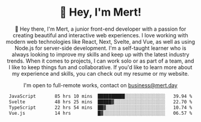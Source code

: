<div align="center">
  <h1 align="center">👋 Hey, I'm Mert! </h1>
<p>
 🎉 Hey there, I'm Mert, a junior front-end developer with a passion for creating beautiful and interactive web experiences. I love working with modern web technologies like React, Next, Svelte, and Vue, as well as using Node.js for server-side development. I'm a self-taught learner who is always looking to improve my skills and keep up with the latest industry trends. When it comes to projects, I can work solo or as part of a team, and I like to keep things fun and collaborative. If you'd like to learn more about my experience and skills, you can check out my resume or my website.
</p>

  I'm open to full-remote works, contact on [business@mert.day](mailto:business@mert.day) 
  
<!--START_SECTION:waka-->

```txt
JavaScript       85 hrs 10 mins  ██████████░░░░░░░░░░░░░░░   39.94 %
Svelte           48 hrs 25 mins  █████▓░░░░░░░░░░░░░░░░░░░   22.70 %
TypeScript       22 hrs 54 mins  ██▓░░░░░░░░░░░░░░░░░░░░░░   10.74 %
Vue.js           14 hrs          █▓░░░░░░░░░░░░░░░░░░░░░░░   06.57 %
```

<!--END_SECTION:waka-->

<!--
I inspired from https://github.com/noirrs
You can check his page too!

Mert Doğu - Front-end Developer - mert.day
--> 
